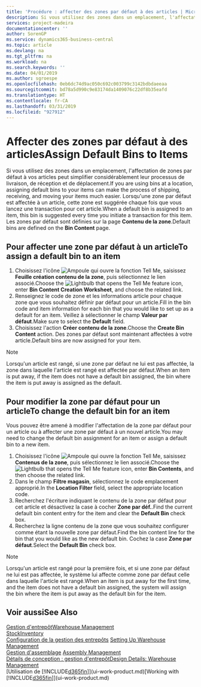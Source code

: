 ```yaml
---
title: 'Procédure : affecter des zones par défaut à des articles | Microsoft Docs'
description: Si vous utilisez des zones dans un emplacement, l'affectation de zones par défaut à vos articles peut simplifier considérablement leur processus de livraison, de réception et de déplacement. Lorsqu'une zone par défaut est affectée à un article, cette zone est suggérée chaque fois que vous lancez une transaction pour cet article.
services: project-madeira
documentationcenter: ''
author: SorenGP
ms.service: dynamics365-business-central
ms.topic: article
ms.devlang: na
ms.tgt_pltfrm: na
ms.workload: na
ms.search.keywords: ''
ms.date: 04/01/2019
ms.author: sgroespe
ms.openlocfilehash: 0eb6dc74d9ac050c692c003799c3142bdbdaeeaa
ms.sourcegitcommit: bd78a5d990c9e83174da1409076c22df8b35eafd
ms.translationtype: HT
ms.contentlocale: fr-CA
ms.lasthandoff: 03/31/2019
ms.locfileid: "927912"
---
```

# <a name="assign-default-bins-to-items"></a><span data-ttu-id="694d0-104">Affecter des zones par défaut à des articles</span><span class="sxs-lookup"><span data-stu-id="694d0-104">Assign Default Bins to Items</span></span>
<span data-ttu-id="694d0-105">Si vous utilisez des zones dans un emplacement, l'affectation de zones par défaut à vos articles peut simplifier considérablement leur processus de livraison, de réception et de déplacement.</span><span class="sxs-lookup"><span data-stu-id="694d0-105">If you are using bins at a location, assigning default bins to your items can make the process of shipping, receiving, and moving your items much easier.</span></span> <span data-ttu-id="694d0-106">Lorsqu'une zone par défaut est affectée à un article, cette zone est suggérée chaque fois que vous lancez une transaction pour cet article.</span><span class="sxs-lookup"><span data-stu-id="694d0-106">When a default bin is assigned to an item, this bin is suggested every time you initiate a transaction for this item.</span></span> <span data-ttu-id="694d0-107">Les zones par défaut sont définies sur la page **Contenu de la zone**.</span><span class="sxs-lookup"><span data-stu-id="694d0-107">Default bins are defined on the **Bin Content** page.</span></span>  

## <a name="to-assign-a-default-bin-to-an-item"></a><span data-ttu-id="694d0-108">Pour affecter une zone par défaut à un article</span><span class="sxs-lookup"><span data-stu-id="694d0-108">To assign a default bin to an item</span></span>
1.  <span data-ttu-id="694d0-109">Choisissez l'icône ![Ampoule qui ouvre la fonction Tell Me](media/ui-search/search_small.png "Dites-moi ce que vous voulez faire"), saisissez **Feuille création contenu de la zone**, puis sélectionnez le lien associé.</span><span class="sxs-lookup"><span data-stu-id="694d0-109">Choose the ![Lightbulb that opens the Tell Me feature](media/ui-search/search_small.png "Tell me what you want to do") icon, enter **Bin Content Creation Worksheet**, and choose the related link.</span></span>  
2.  <span data-ttu-id="694d0-110">Renseignez le code de zone et les informations article pour chaque zone que vous souhaitez définir par défaut pour un article.</span><span class="sxs-lookup"><span data-stu-id="694d0-110">Fill in the bin code and item information for each bin that you would like to set up as a default for an item.</span></span> <span data-ttu-id="694d0-111">Veillez à sélectionner le champ **Valeur par défaut**.</span><span class="sxs-lookup"><span data-stu-id="694d0-111">Make sure to select the **Default** field.</span></span>  
3.  <span data-ttu-id="694d0-112">Choisissez l'action **Créer contenu de la zone**.</span><span class="sxs-lookup"><span data-stu-id="694d0-112">Choose the **Create Bin Content** action.</span></span> <span data-ttu-id="694d0-113">Des zones par défaut sont maintenant affectées à votre article.</span><span class="sxs-lookup"><span data-stu-id="694d0-113">Default bins are now assigned for your item.</span></span>  

> [!NOTE]  
>  <span data-ttu-id="694d0-114">Lorsqu'un article est rangé, si une zone par défaut ne lui est pas affectée, la zone dans laquelle l'article est rangé est affectée par défaut.</span><span class="sxs-lookup"><span data-stu-id="694d0-114">When an item is put away, if the item does not have a default bin assigned, the bin where the item is put away is assigned as the default.</span></span>  

## <a name="to-change-the-default-bin-for-an-item"></a><span data-ttu-id="694d0-115">Pour modifier la zone par défaut pour un article</span><span class="sxs-lookup"><span data-stu-id="694d0-115">To change the default bin for an item</span></span>  
<span data-ttu-id="694d0-116">Vous pouvez être amené à modifier l'affectation de la zone par défaut pour un article ou à affecter une zone par défaut à un nouvel article.</span><span class="sxs-lookup"><span data-stu-id="694d0-116">You may need to change the default bin assignment for an item or assign a default bin to a new item.</span></span>    
1.  <span data-ttu-id="694d0-117">Choisissez l'icône ![Ampoule qui ouvre la fonction Tell Me](media/ui-search/search_small.png "Dites-moi ce que vous voulez faire"), saisissez **Contenus de la zone**, puis sélectionnez le lien associé.</span><span class="sxs-lookup"><span data-stu-id="694d0-117">Choose the ![Lightbulb that opens the Tell Me feature](media/ui-search/search_small.png "Tell me what you want to do") icon, enter **Bin Contents**, and then choose the related link.</span></span>  
2.  <span data-ttu-id="694d0-118">Dans le champ **Filtre magasin**, sélectionnez le code emplacement approprié.</span><span class="sxs-lookup"><span data-stu-id="694d0-118">In the **Location Filter** field, select the appropriate location code.</span></span>  
3.  <span data-ttu-id="694d0-119">Recherchez l'écriture indiquant le contenu de la zone par défaut pour cet article et désactivez la case à cocher **Zone par déf.**.</span><span class="sxs-lookup"><span data-stu-id="694d0-119">Find the current default bin content entry for the item and clear the **Default Bin** check box.</span></span>  
4.  <span data-ttu-id="694d0-120">Recherchez la ligne contenu de la zone que vous souhaitez configurer comme étant la nouvelle zone par défaut.</span><span class="sxs-lookup"><span data-stu-id="694d0-120">Find the bin content line for the bin that you would like as the new default bin.</span></span> <span data-ttu-id="694d0-121">Cochez la case **Zone par défaut**.</span><span class="sxs-lookup"><span data-stu-id="694d0-121">Select the **Default Bin** check box.</span></span>  

> [!NOTE]  
>  <span data-ttu-id="694d0-122">Lorsqu'un article est rangé pour la première fois, et si une zone par défaut ne lui est pas affectée, le système lui affecte comme zone par défaut celle dans laquelle l'article est rangé.</span><span class="sxs-lookup"><span data-stu-id="694d0-122">When an item is put away for the first time, and the item does not have a default bin assigned, the system will assign the bin where the item is put away as the default bin for the item.</span></span>  

## <a name="see-also"></a><span data-ttu-id="694d0-123">Voir aussi</span><span class="sxs-lookup"><span data-stu-id="694d0-123">See Also</span></span>  
[<span data-ttu-id="694d0-124">Gestion d'entrepôt</span><span class="sxs-lookup"><span data-stu-id="694d0-124">Warehouse Management</span></span>](warehouse-manage-warehouse.md)  
[<span data-ttu-id="694d0-125">Stock</span><span class="sxs-lookup"><span data-stu-id="694d0-125">Inventory</span></span>](inventory-manage-inventory.md)  
<span data-ttu-id="694d0-126">[Configuration de la gestion des entrepôts](warehouse-setup-warehouse.md)   </span><span class="sxs-lookup"><span data-stu-id="694d0-126">[Setting Up Warehouse Management](warehouse-setup-warehouse.md)   </span></span>  
<span data-ttu-id="694d0-127">[Gestion d'assemblage](assembly-assemble-items.md)  </span><span class="sxs-lookup"><span data-stu-id="694d0-127">[Assembly Management](assembly-assemble-items.md)  </span></span>  
[<span data-ttu-id="694d0-128">Détails de conception : gestion d'entrepôt</span><span class="sxs-lookup"><span data-stu-id="694d0-128">Design Details: Warehouse Management</span></span>](design-details-warehouse-management.md)  
<span data-ttu-id="694d0-129">[Utilisation de [!INCLUDE[d365fin](includes/d365fin_md.md)]](ui-work-product.md)</span><span class="sxs-lookup"><span data-stu-id="694d0-129">[Working with [!INCLUDE[d365fin](includes/d365fin_md.md)]](ui-work-product.md)</span></span>
